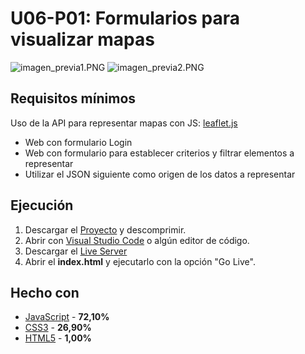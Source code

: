 # U06-P01: Formularios para visualizar mapas

![imagen_previa1.PNG](https://github.com/Ayoamaro/formulario_mapas.github.io/blob/master/img/imagen_previa1.PNG?raw=true)
![imagen_previa2.PNG](https://github.com/Ayoamaro/formulario_mapas.github.io/blob/master/img/imagen_previa2.PNG?raw=true)

## Requisitos mínimos
Uso de la API para representar mapas con JS: [leaflet.js](https://leafletjs.com)
* Web con formulario Login
* Web con formulario para establecer criterios y filtrar elementos a representar
* Utilizar el JSON siguiente como origen de los datos a representar

## Ejecución
1. Descargar el [Proyecto](https://bit.ly/2ZzvBPB) y descomprimir.
2. Abrir con [Visual Studio Code](https://code.visualstudio.com) o algún editor de código.
3. Descargar el [Live Server](https://bit.ly/3elOzNx)
3. Abrir el **index.html** y ejecutarlo con la opción "Go Live".

## Hecho con
* [JavaScript](https://developer.mozilla.org/es/docs/Web/JavaScript) - **72,10%**
* [CSS3](https://developer.mozilla.org/es/docs/Archive/CSS3) - **26,90%**
* [HTML5](https://developer.mozilla.org/es/docs/HTML/HTML5) - **1,00%**
